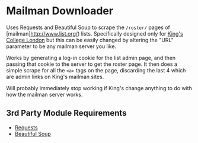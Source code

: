 #  Mailman Downloader

Uses Requests and Beautiful Soup to scrape the ```/roster/``` pages of [mailman]http://www.list.org/) lists. Specifically designed only for [King's College London](https://mailman.kcl.ac.uk) but this can be easily changed by altering the "URL" parameter to be any mailman server you like.

Works by generating a log-in cookie for the list admin page, and then passing that cookie to the server to get the roster page. It then does a simple scrape for all the ```<a>``` tags on the page, discarding the last 4 which are admin links on King's mailman sites. 

Will probably immediately stop working if King's change anything to do with how the mailman server works. 

## 3rd Party Module Requirements
* [Requests](http://docs.python-requests.org/en/master/)
* [Beautiful Soup](https://www.crummy.com/software/BeautifulSoup/)

